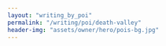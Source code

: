 ```yaml
---
layout: "writing_by_poi"
permalink: "/writing/poi/death-valley"
header-img: "assets/owner/hero/pois-bg.jpg"
---
```


